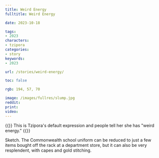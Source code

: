 ```yaml
---
title: Weird Energy
fulltitle: Weird Energy

date: 2023-10-18

tags:
- 2023
characters:
- tzipora
categories:
- story
keywords:
- 2023

url: /stories/weird-energy/

toc: false

rgb: 194, 57, 70

image: /images/fullres/slump.jpg
reddit:
print:
video:
---
```

{{<note caption>}}
This is Tzipora's default expression and people tell her she has "weird energy."
{{</note>}}

Sketch. The Commonwealth school uniform can be reduced to just a few items bought off the rack at a department store, but it can also be very resplendent, with capes and gold stitching.